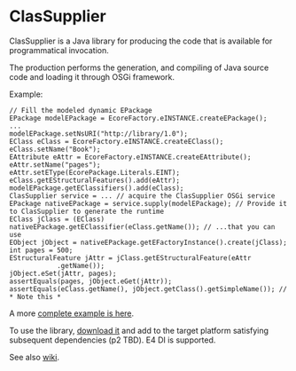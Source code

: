 ClasSupplier
===========

ClasSupplier is a Java library for producing the code that is available for programmatical invocation.  

The production performs the generation, and compiling of Java source code and loading it through OSGi framework.  


Example:  

    // Fill the modeled dynamic EPackage
    EPackage modelEPackage = EcoreFactory.eINSTANCE.createEPackage();
    ...
    modelEPackage.setNsURI("http://library/1.0");
    EClass eClass = EcoreFactory.eINSTANCE.createEClass();
    eClass.setName("Book");
    EAttribute eAttr = EcoreFactory.eINSTANCE.createEAttribute();
    eAttr.setName("pages");
    eAttr.setEType(EcorePackage.Literals.EINT);
    eClass.getEStructuralFeatures().add(eAttr);
    modelEPackage.getEClassifiers().add(eClass);
    ClasSupplier service = ... // acquire the ClasSupplier OSGi service
    EPackage nativeEPackage = service.supply(modelEPackage); // Provide it to ClasSupplier to generate the runtime
    EClass jClass = (EClass) nativeEPackage.getEClassifier(eClass.getName()); // ...that you can use
    EObject jObject = nativeEPackage.getEFactoryInstance().create(jClass);
    int pages = 500;
    EStructuralFeature jAttr = jClass.getEStructuralFeature(eAttr
                .getName());
    jObject.eSet(jAttr, pages);
    assertEquals(pages, jObject.eGet(jAttr));  
    assertEquals(eClass.getName(), jObject.getClass().getSimpleName()); // * Note this *
  
A more [complete example is here](/org.classupplier.test/src/org/classupplier/test/ClasSupplierTests.java).  

To use the library, [download it](https://github.com/kirillzotkin/ClasSupplier/releases) and add to the target platform  satisfying subsequent dependencies (p2 TBD). E4 DI is supported.

See also [wiki](https://github.com/kirillzotkin/ClasSupplier/wiki).
